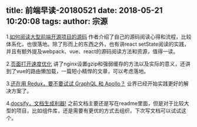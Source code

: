 title: 前端早读-20180521
date: 2018-05-21 10:20:08
tags:
author: 宗源
---
1.[如何阅读大型前端开源项目的源码](https://juejin.im/post/5afe3735518825426539afce)
作者介绍了自己的源码阅读心得和流程，比较体系化，也很落地。除了形而上的东西之外，也有讲react setState阅读的实践，并且有额外提及webpack、vue、react的源码阅读方法和资源，值得一读。

2.[页面打开速度优化](https://juejin.im/post/5afd6a88f265da0b9127a879)
讲了nginx设置gzip和强弱缓存的方法以及实际的意义，还讲到了vue的路由懒加载，一篇短小精悍的文章，可以考虑落地。

3.[还在用 Redux，要不要试试 GraphQL 和 Apollo？](https://juejin.im/post/5afe7a2c518825673b6243a6)
业界已经开始实践更好的解决方案了。

4.[docsify，文档生成利器!](https://juejin.im/post/5afe93ab6fb9a07aa83efab7)
之前文档主要还是写在readme里面，但是对于比较大型的项目，比如组件库，还是需要有更优的方式去组织，下次写文档可以试试这个。
